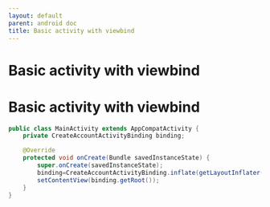 ```yaml
---
layout: default
parent: android doc
title: Basic activity with viewbind
---
```

# Basic activity with viewbind
# Basic activity with viewbind
```java 
public class MainActivity extends AppCompatActivity {
    private CreateAccountActivityBinding binding;

    @Override
    protected void onCreate(Bundle savedInstanceState) {
        super.onCreate(savedInstanceState);
        binding=CreateAccountActivityBinding.inflate(getLayoutInflater());
        setContentView(binding.getRoot());
    }
}
```

